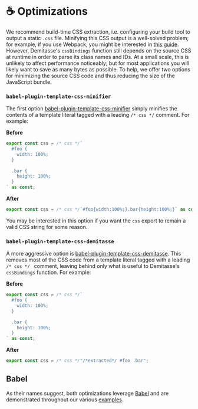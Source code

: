 # ☕ Optimizations

We recommend build-time CSS extraction, i.e. configuring your build tool to output a static `.css` file. Minifying this CSS output is a well-solved problem; for example, if you use Webpack, you might be interested in [this guide](https://webpack.js.org/plugins/mini-css-extract-plugin/#minimizing-for-production). However, Demitasse's `cssBindings` function still depends on the source CSS at runtime in order to parse its class names and IDs. At a small scale, this is unlikely to affect performance noticeably; but for most applications you will likely want to save as many bytes as possible. To help, we offer two options for minimizing the source CSS code and thus reducing the size of the JavaScript bundle.

### `babel-plugin-template-css-minifier`

The first option [babel-plugin-template-css-minifier](https://github.com/nsaunders/babel-plugin-template-css-minifier) simply minifies the contents of a template literal tagged with a leading `/* css */` comment. For example:

**Before**
```typescript
export const css = /* css */`
  #foo {
    width: 100%;
  }
  
  .bar {
    height: 100%;
  }
` as const;
```

**After**
```typescript
export const css = /* css */`#foo{width:100%;}.bar{height:100%;}` as const;
```

You may be interested in this option if you want the `css` export to remain a valid CSS string for some reason.

### `babel-plugin-template-css-demitasse`

A more aggressive option is [babel-plugin-template-css-demitasse](https://github.com/nsaunders/demitasse/tree/master/packages/babel-plugin-template-css-demitasse). This removes most of the CSS code from a template literal tagged with a leading `/* css */ ` comment, leaving behind only what is useful to Demitasse's `cssBindings` function. For example:

**Before**
```typescript
export const css = /* css */`
  #foo {
    width: 100%;
  }
  
  .bar {
    height: 100%;
  }
` as const;
```

**After**
```typescript
export const css = /* css */"/*extracted*/ #foo .bar";
```

## Babel

As their names suggest, both optimizations leverage [Babel](https://babeljs.io) and are demonstrated throughout our various [examples](../../examples).
